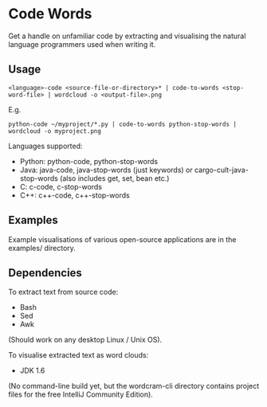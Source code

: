Code Words
==========

Get a handle on unfamiliar code by extracting and visualising the natural language programmers used when writing it.

Usage
-----

    <language>-code <source-file-or-directory>* | code-to-words <stop-word-file> | wordcloud -o <output-file>.png

E.g.

    python-code ~/myproject/*.py | code-to-words python-stop-words | wordcloud -o myproject.png


Languages supported:

 * Python: python-code, python-stop-words
 * Java: java-code, java-stop-words (just keywords) or cargo-cult-java-stop-words (also includes get, set, bean etc.)
 * C: c-code, c-stop-words
 * C++: c++-code, c++-stop-words


Examples
--------

Example visualisations of various open-source applications are in the examples/ directory.


Dependencies
------------

To extract text from source code:

 * Bash
 * Sed
 * Awk

(Should work on any desktop Linux / Unix OS).

To visualise extracted text as word clouds:

 * JDK 1.6

(No command-line build yet, but the wordcram-cli directory contains project files for the free IntelliJ Community Edition).


